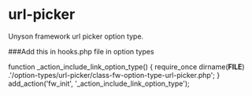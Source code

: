 # url-picker
Unyson framework url picker option type.

###Add this in hooks.php file in option types

function _action_include_link_option_type() {
    require_once dirname(__FILE__) .'/option-types/url-picker/class-fw-option-type-url-picker.php';
}
add_action('fw_init', '_action_include_link_option_type');

